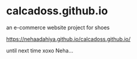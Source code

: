 # calcadoss.github.io

an e-commerce website project for shoes

   https://nehaadahiya.github.io/calcadoss.github.io/

until next time
xoxo
Neha...
